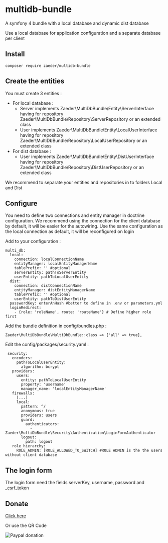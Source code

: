 # multidb-bundle
A symfony 4 bundle with a local database and dynamic dist database

Use a local database for application configuration and a separate database per client

## Install

    composer require zaeder/multidb-bundle 

## Create the entities

You must create 3 entities :

* For local database : 
    * Server implements Zaeder\MultiDbBundle\Entity\ServerInterface having for repository Zaeder\MultiDbBundle\Repository\ServerRepository or an extended class
    * User implements Zaeder\MultiDbBundle\Entity\LocalUserInterface having for repository Zaeder\MultiDbBundle\Repository\LocalUserRepository or an extended class
* For dist database : 
    * User implements Zaeder\MultiDbBundle\Entity\DistUserInterface having for repository Zaeder\MultiDbBundle\Repository\DistUserRepository or an extended class

We recommend to separate your entities and repositories in to folders Local and Dist

## Configure

You need to define two connections and entity manager in doctrine configuration. We recommend using the connection for the client database by default, it will be easier for the autowiring. 
Use the same configuration as the local connection as default, it will be reconfigured on login

Add to your configuration :

    multi_db:
      local:
        connection: localConnectionName
        entityManager: localEntityManagerName
        tablePrefix: '' #optional
        serverEntity: pathToServerEntity
        userEntity: pathToLocalUserEntity
      dist:
        connection: distConnectionName
        entityManager: distEntityManagerName
        tablePrefix: '' #optional
        userEntity: pathToDistUserEntity
      passwordKey: enterAnHash #better to define in .env or parameters.yml
      loginRedirect:
        - {role: 'roleName', route: 'routeName'} # Define higher role first
        
Add the bundle definition in config/bundles.php :

    Zaeder\MultiDbBundle\MultiDbBundle::class => ['all' => true],
    
Edit the config/packages/security.yaml :

     security:
       encoders:
         pathToLocalUserEntity:
           algorithm: bcrypt
       providers:
         users:
           entity: pathToLocalUserEntity
           property: 'username'
           manager_name: 'localEntityManagerName'
       firewalls:
         [...]
         local:
           pattern: ^/
           anonymous: true
           providers: users
           guard:
             authenticators:
               - Zaeder\MultiDbBundle\Security\Authentication\LoginFormAuthenticator
           logout:
             path: logout
       role_hierarchy:
         ROLE_ADMIN: [ROLE_ALLOWED_TO_SWITCH] #ROLE ADMIN is the the users without client database

## The login form

The login form need the fields serverKey, username, password and _csrf_token

## Donate

[Click here](https://www.paypal.com/cgi-bin/webscr?cmd=_s-xclick&hosted_button_id=2NWVQEGTFWBBE&source=url)

Or use the QR Code

![Paypal donation](https://lh5.googleusercontent.com/6Qq24ElNySo18R1gpAQUl8wewCEiK6-1lPifjxJaJUIjeOJ-dpJSb660McuAmSgysH6kAXk4lyXVvt4MUF-2=w1920-h888)
